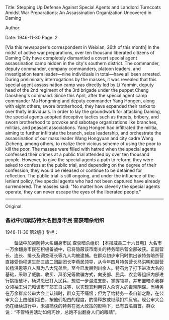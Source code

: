 Title: Stepping Up Defense Against Special Agents and Landlord Turncoats Amidst War Preparations: An Assassination Organization Uncovered in Daming

Author:

Date: 1946-11-30
Page: 2

[Via this newspaper's correspondent in Weixian, 26th of this month] In the midst of active war preparations, over ten thousand liberated citizens of Daming City have completely dismantled a covert special agent assassination camp hidden in the city's southern district. The commander, deputy commander, company commanders, platoon leaders, and investigation team leader—nine individuals in total—have all been arrested. During preliminary interrogations by the masses, it was revealed that this special agent assassination camp was directly led by Li Yanmin, deputy head of the 2nd regiment of the 3rd brigade under the puppet Cheng Daosheng's command. Since this April, after the special agent camp commander Ma Hongming and deputy commander Yang Hongen, along with eight others, swore brotherhood, they have expanded their ranks to over thirty individuals. In order to lay the groundwork for attacking Daming, the special agents adopted deceptive tactics such as threats, bribery, and sworn brotherhood to provoke and sabotage organizations like branches, militias, and peasant associations. Yang Hongen had infiltrated the militia, aiming to further infiltrate the branch, seize leadership, and orchestrate the assassination of our mass leader Wang Hongyuan and city cadre Wang Zicheng, among others, to realize their vicious scheme of using the poor to kill the poor. The masses were filled with hatred when the special agents confessed their crimes at a public trial attended by over ten thousand people. However, to give the special agents a path to reform, they were asked to confess at the public trial, and depending on the degree of their confession, they would be released or continue to be detained for reflection. The public trial is still ongoing, and under the influence of the lenient policy, five special agents who had not been captured have already surrendered. The masses said: "No matter how cleverly the special agents operate, they can never escape the eyes of the liberated people."



<hr /> 

Original: 


### 备战中加紧防特大名翻身市民  查获暗杀组织

1946-11-30
第2版()
专栏：

　　备战中加紧防特大名翻身市民
    查获暗杀组织
    【本报威县二十六日电】大名市一万余翻身市民在积极备战中，已将隐蔽该市南关的特务暗杀营全部破获。正副营长、连长、排长及调查班长等九人均被逮捕。在群众初步审讯时供出该特务暗杀营直接受伪程道生部三旅二团副团长李燕民领导，从今年四月特务营长马洪明和副营长杨洪恩等八人拜为八大兄弟后，至今已发展到卅余人。特石为了打下进攻大名的基础，采取了威胁、收买、拜弟兄等欺骗方式，向支部、民兵、农会等组织内部进行挑拨破坏，杨洪恩已打入民兵，想进一步混进支部，掌握领导，并布置暗杀我群众领袖王洪元和该市干部王自成等，以实现其利用穷人杀穷人的毒辣阴谋。当特务在万余群众公审大会上认错时，群众无不痛恨；但为了给特务一条自新之路，在公审大会上由他们坦白，按他们坦白的程度，酌情释放或继续扣押反省。现公审大会仍在继续进行中，未被捕获的特务在宽大政策的影响下，已有五名自首。群众说：“不管特务活动如何巧妙，总跑不出翻身人们的眼睛”。
